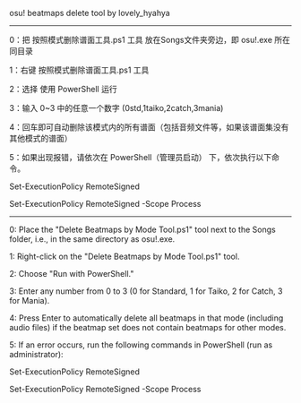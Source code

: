 osu! beatmaps delete tool by lovely_hyahya

-------------------------------------------------------------------------------------

0：把 按照模式删除谱面工具.ps1 工具 放在Songs文件夹旁边，即 osu!.exe 所在同目录

1：右键 按照模式删除谱面工具.ps1 工具

2：选择 使用 PowerShell 运行

3：输入 0~3 中的任意一个数字 (0std,1taiko,2catch,3mania)

4：回车即可自动删除该模式内的所有谱面（包括音频文件等，如果该谱面集没有其他模式的谱面）

5：如果出现报错，请依次在 PowerShell（管理员启动） 下，依次执行以下命令。

Set-ExecutionPolicy RemoteSigned

Set-ExecutionPolicy RemoteSigned -Scope Process

-------------------------------------------------------------------------------------

0: Place the "Delete Beatmaps by Mode Tool.ps1" tool next to the Songs folder, i.e., in the same directory as osu!.exe.

1: Right-click on the "Delete Beatmaps by Mode Tool.ps1" tool.

2: Choose "Run with PowerShell."

3: Enter any number from 0 to 3 (0 for Standard, 1 for Taiko, 2 for Catch, 3 for Mania).

4: Press Enter to automatically delete all beatmaps in that mode (including audio files) if the beatmap set does not contain beatmaps for other modes.

5: If an error occurs, run the following commands in PowerShell (run as administrator):

Set-ExecutionPolicy RemoteSigned

Set-ExecutionPolicy RemoteSigned -Scope Process

